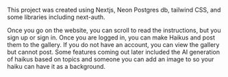 This project was created using Nextjs, Neon Postgres db, tailwind CSS, and some libraries including next-auth. 

Once you go on the website, you can scroll to read the instructions, but you sign up or sign in. Once you are logged in, you can make Haikus and post them to the gallery. If you do not have an account, you can view the gallery but cannot post. Some features coming out later included the AI generation of haikus based on topics and someone you can add an image to so your haiku can have it as a background. 

